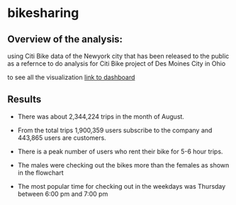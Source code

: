 # bikesharing

## Overview of the analysis:
 using Citi Bike data of the Newyork city that has been released to the public as a refernce to do analysis for Citi Bike project of Des Moines City in Ohio 
 
 to see all the visualization [link to dashboard](https://public.tableau.com/app/profile/tahani.s.sury/viz/Book2_16542206841290/Numberofrecords)
 
 ## Results
 
 * There was about 2,344,224 trips in the month of August.

* From the total trips 1,900,359 users subscribe to the company and 443,865 users are customers.

* There is a peak number of users who rent their bike for 5-6 hour trips.

* The males were checking out the bikes more than the females as shown in the flowchart 

* The most popular time for checking out in the weekdays was Thursday between 6:00 pm and 7:00 pm

